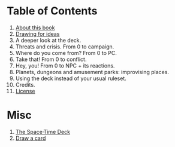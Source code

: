# Table of Contents

1. [About this book](ABOUT.md)
1. [Drawing for ideas](tutorial.md)
1. A deeper look at the deck.
1. Threats and crisis. From 0 to campaign.
1. Where do you come from? From 0 to PC.
1. Take that! From 0 to conflict.
1. Hey, you! From 0 to NPC + its reactions.
1. Planets, dungeons and amusement parks: improvising places.
1. Using the deck instead of your usual ruleset.
1. Credits.
1. [License](LICENSE.md)

# Misc

1. [The Space·Time Deck](deck.md)
1. [Draw a card](https://yoric.github.io/evil-teaspoons-and-inner-minotaurs/draw.html)
